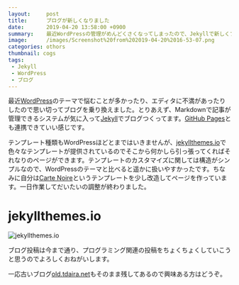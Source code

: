 ```yaml
---
layout:     post
title:      ブログが新しくなりました
date:       2019-04-20 13:58:00 +0900
summary:    最近WordPressの管理がめんどくさくなってしまったので、Jekyllで新しくブログ作りました。
image:      /images/Screenshot%20from%202019-04-20%2016-53-07.png
categories: othors
thumbnail: cogs
tags:
 - Jekyll
 - WordPress
 - ブログ
---
```


<!-- Font Awesome thumbnail (https://fontawesome.com/icons?d=gallery) is used in thumbnail tag. -->
<!-- Sample posts: http://carte-noire.jacobtomlinson.co.uk/ -->
<!-- Sample Markdown: https://github.com/jacobtomlinson/carte-noire/tree/gh-pages/_posts -->

最近[WordPress](https://wordpress.org/)のテーマで悩むことが多かったり、エディタに不満があったりしたので思い切ってブログを乗り換えました。とりあえず、Markdownで記事が管理できるシステムが気に入って[Jekyll](https://jekyllthemes.io/)でブログつくってます。[GitHub Pages](https://pages.github.com/)とも連携できていい感じです。

テンプレート種類もWordPressほどとまではいきませんが、[jekyllthemes.io](https://jekyllthemes.io/)で色々なテンプレートが提供されているのでそこから何かしら引っ張ってくればそれなりのページができます。テンプレートのカスタマイズに関しては構造がシンプルなので、WordPressのテーマと比べると遥かに扱いやすかったです。ちなみに自分は[Carte Noire](https://github.com/jacobtomlinson/carte-noire)というテンプレートを少し改造してページを作っています。一日作業してだいたいの調整が終わりました。

# jekyllthemes.io

![jekyllthemes.io]({{site.baseurl}}/images/Screenshot%20from%202019-04-20%2016-53-07.png)

ブログ投稿は今まで通り、プログラミング関連の投稿をちょくちょくしていこうと思うのでよろしくおねがいします。

一応古いブログ[old.tdaira.net](https://old.tdaira.net/)もそのまま残してあるので興味ある方はどうぞ。
